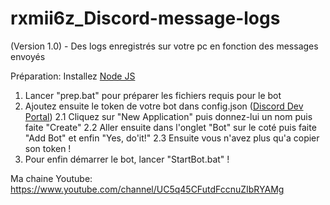 # rxmii6z_Discord-message-logs
(Version 1.0) - Des logs enregistrés sur votre pc en fonction des messages envoyés

Préparation:
Installez <a href="https://nodejs.org/fr/download/">Node JS</a>

1. Lancer "prep.bat" pour préparer les fichiers requis pour le bot
2. Ajoutez ensuite le token de votre bot dans config.json (<a href="https://discord.com/developers/applications">Discord Dev Portal</a>)
  2.1 Cliquez sur "New Application" puis donnez-lui un nom puis faite "Create"
  2.2 Aller ensuite dans l'onglet "Bot" sur le coté puis faite "Add Bot" et enfin "Yes, do'it!"
  2.3 Ensuite vous n'avez plus qu'a copier son token !
3. Pour enfin démarrer le bot, lancer "StartBot.bat" !

Ma chaine Youtube: https://www.youtube.com/channel/UC5q45CFutdFccnuZIbRYAMg
